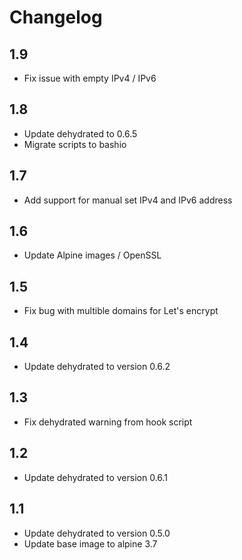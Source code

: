 # Changelog

## 1.9

- Fix issue with empty IPv4 / IPv6

## 1.8

- Update dehydrated to 0.6.5
- Migrate scripts to bashio

## 1.7

- Add support for manual set IPv4 and IPv6 address

## 1.6

- Update Alpine images / OpenSSL

## 1.5

- Fix bug with multible domains for Let's encrypt

## 1.4

- Update dehydrated to version 0.6.2

## 1.3

- Fix dehydrated warning from hook script

## 1.2

- Update dehydrated to version 0.6.1

## 1.1

- Update dehydrated to version 0.5.0
- Update base image to alpine 3.7
